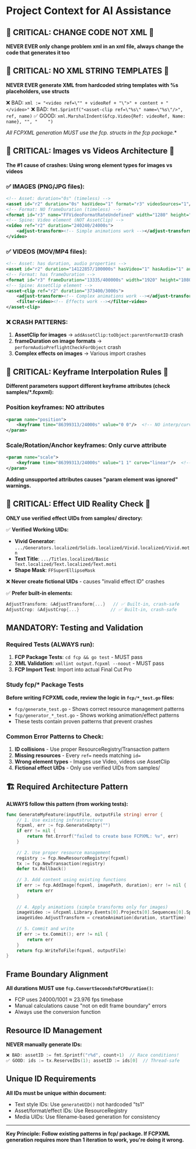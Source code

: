 # Project Context for AI Assistance

## 🚨 CRITICAL: CHANGE CODE NOT XML 🚨
**NEVER EVER only change problem xml in an xml file, always change the code that generates it too**

## 🚨 CRITICAL: NO XML STRING TEMPLATES 🚨
**NEVER EVER generate XML from hardcoded string templates with %s placeholders, use structs**

❌ BAD: `xml := "<video ref=\"" + videoRef + "\">" + content + "</video>"`
❌ BAD: `fmt.Sprintf("<asset-clip ref=\"%s\" name=\"%s\"/>", ref, name)`
✅ GOOD: `xml.MarshalIndent(&fcp.Video{Ref: videoRef, Name: name}, "", "    ")`

**All FCPXML generation MUST use the fcp.* structs in the fcp package.**

## 🚨 CRITICAL: Images vs Videos Architecture 🚨

**The #1 cause of crashes: Using wrong element types for images vs videos**

### ✅ IMAGES (PNG/JPG files):
```xml
<!-- Asset: duration="0s" (timeless) -->
<asset id="r2" duration="0s" hasVideo="1" format="r3" videoSources="1"/>
<!-- Format: NO frameDuration (timeless) -->
<format id="r3" name="FFVideoFormatRateUndefined" width="1280" height="720" colorSpace="1-13-1"/>
<!-- Spine: Video element (NOT AssetClip) -->
<video ref="r2" duration="240240/24000s">
    <adjust-transform><!-- Simple animations work --></adjust-transform>
</video>
```

### ✅ VIDEOS (MOV/MP4 files):
```xml
<!-- Asset: has duration, audio properties -->
<asset id="r2" duration="14122857/100000s" hasVideo="1" hasAudio="1" audioSources="1"/>
<!-- Format: has frameDuration -->
<format id="r3" frameDuration="13335/400000s" width="1920" height="1080"/>
<!-- Spine: AssetClip element -->
<asset-clip ref="r2" duration="373400/3000s">
    <adjust-transform><!-- Complex animations work --></adjust-transform>
    <filter-video><!-- Effects work --></filter-video>
</asset-clip>
```

### ❌ CRASH PATTERNS:
1. **AssetClip for images** → `addAssetClip:toObject:parentFormatID` crash
2. **frameDuration on image formats** → `performAudioPreflightCheckForObject` crash  
3. **Complex effects on images** → Various import crashes

## 🚨 CRITICAL: Keyframe Interpolation Rules 🚨

**Different parameters support different keyframe attributes (check samples/*.fcpxml):**

### Position keyframes: NO attributes
```xml
<param name="position">
    <keyframe time="86399313/24000s" value="0 0"/>  <!-- NO interp/curve -->
</param>
```

### Scale/Rotation/Anchor keyframes: Only curve attribute
```xml
<param name="scale">
    <keyframe time="86399313/24000s" value="1 1" curve="linear"/>  <!-- Only curve -->
</param>
```

**Adding unsupported attributes causes "param element was ignored" warnings.**

## 🚨 CRITICAL: Effect UID Reality Check 🚨

**ONLY use verified effect UIDs from samples/ directory:**

✅ **Verified Working UIDs:**
- **Vivid Generator**: `.../Generators.localized/Solids.localized/Vivid.localized/Vivid.motn`
- **Text Title**: `.../Titles.localized/Basic Text.localized/Text.localized/Text.moti`
- **Shape Mask**: `FFSuperEllipseMask`

❌ **Never create fictional UIDs** - causes "invalid effect ID" crashes

✅ **Prefer built-in elements:**
```go
AdjustTransform: &AdjustTransform{...}   // ✅ Built-in, crash-safe
AdjustCrop: &AdjustCrop{...}            // ✅ Built-in, crash-safe
```

## MANDATORY: Testing and Validation

### Required Tests (ALWAYS run):
1. **FCP Package Tests**: `cd fcp && go test` - MUST pass
2. **XML Validation**: `xmllint output.fcpxml --noout` - MUST pass  
3. **FCP Import Test**: Import into actual Final Cut Pro

### Study fcp/* Package Tests
**Before writing FCPXML code, review the logic in `fcp/*_test.go` files:**
- `fcp/generate_test.go` - Shows correct resource management patterns
- `fcp/generator_*_test.go` - Shows working animation/effect patterns
- These tests contain proven patterns that prevent crashes

### Common Error Patterns to Check:
1. **ID collisions** - Use proper ResourceRegistry/Transaction pattern
2. **Missing resources** - Every `ref=` needs matching `id=`
3. **Wrong element types** - Images use Video, videos use AssetClip
4. **Fictional effect UIDs** - Only use verified UIDs from samples/

## 🏗️ Required Architecture Pattern

**ALWAYS follow this pattern (from working tests):**

```go
func GenerateMyFeature(inputFile, outputFile string) error {
    // 1. Use existing infrastructure  
    fcpxml, err := fcp.GenerateEmpty("")
    if err != nil {
        return fmt.Errorf("failed to create base FCPXML: %v", err)
    }
    
    // 2. Use proper resource management
    registry := fcp.NewResourceRegistry(fcpxml)
    tx := fcp.NewTransaction(registry)
    defer tx.Rollback()
    
    // 3. Add content using existing functions
    if err := fcp.AddImage(fcpxml, imagePath, duration); err != nil {
        return err
    }
    
    // 4. Apply animations (simple transforms only for images)
    imageVideo := &fcpxml.Library.Events[0].Projects[0].Sequences[0].Spine.Videos[0]
    imageVideo.AdjustTransform = createAnimation(duration, startTime)
    
    // 5. Commit and write
    if err := tx.Commit(); err != nil {
        return err
    }
    return fcp.WriteToFile(fcpxml, outputFile)
}
```

## Frame Boundary Alignment

**All durations MUST use `fcp.ConvertSecondsToFCPDuration()`:**
- FCP uses 24000/1001 ≈ 23.976 fps timebase
- Manual calculations cause "not on edit frame boundary" errors
- Always use the conversion function

## Resource ID Management

**NEVER manually generate IDs:**
```go
❌ BAD: assetID := fmt.Sprintf("r%d", count+1)  // Race conditions!
✅ GOOD: ids := tx.ReserveIDs(1); assetID := ids[0]  // Thread-safe
```

## Unique ID Requirements

**All IDs must be unique within document:**
- Text style IDs: Use `generateUID()` not hardcoded "ts1"
- Asset/format/effect IDs: Use ResourceRegistry
- Media UIDs: Use filename-based generation for consistency

---

**Key Principle: Follow existing patterns in fcp/ package. If FCPXML generation requires more than 1 iteration to work, you're doing it wrong.**
